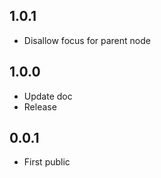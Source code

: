 ## 1.0.1

* Disallow focus for parent node
 
## 1.0.0

* Update doc
* Release
 
## 0.0.1

* First public
